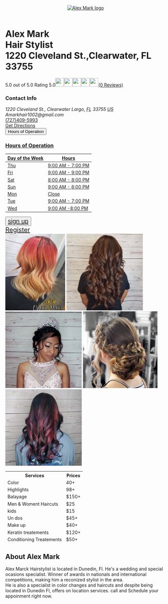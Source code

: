 <!doctype html>
<html>
<head>
<meta charset="UTF-8">
<title>project</title>
<style type="text/css">

	/* 
Define this in your CSS 
.bgColor = Alex-Mark
.bgAnimObj = body
*/

.comments {
	font-size: auto;
	font-size-adjust: auto;
	font-display: auto;
}
</style>
</head>
</html>
<body>
<main id="main" class="site-main yext-main" itemid="" itemscope="" itemtype="" itemref="page-url"><header class="header"><nav class="header-logo-wrapper"><a class="logo-link" href="" rel="nofollow"><img src="logoimage.png" alt="Alex Mark logo" width="1131" height="217" class="main-logo" itemprop="logo"></a></nav></header>
<div class="location-info-hero-row"><div class="location-info-hero-row-container l-container"><div class="location-info-hero-content"><h1 class="location-info-title" id="location-name" itemprop="name"> Alex Mark<br> Hair Stylist<br><span class="geomodifier">1220 Cleveland St.,Clearwater, FL 33755</span></h1>
	<div class="location-info-reviews"></div>
<div class="d-ReviewsSummary d-ReviewsSummary--link"><span class="d-ReviewsSummary-number">5.0 out of 5.0</span><span class="d-ReviewsSummary-stars d-ReviewsSummary-stars--link"><span class="d-ReviewStars"><span class="sr-only"> Rating 5.0</span><img src="my firts site/images/full-star (1).svg" alt="" width="27" height="27" class="d-ReviewStars-star"><img src="my firts site/images/full-star (1).svg" alt="" width="27" height="27" class="c-ReviewStars-star"><img src="my firts site/images/full-star (1).svg" alt="" width="27" height="27" class="d-ReviewStars-star"><img src="my firts site/images/full-star (1).svg" alt="" width="27" height="27" class="c-ReviewStars-star"><img src="my firts site/images/full-star (1).svg" alt="" width="27" height="27" class="c-ReviewStars-star"></span></span><span class="c-ReviewsSummary-count"><a href="#reviews" data-ya-track="NapReviews" class="c-ReviewsSummary-link">(0 Reviews)</a><span class="c-ReviewsSummary-text hidden-xs"></span></span></div></div><div class="location-info-details"><div class="location-info-contactInfo"><h3 class="location-info-contactInfo">Contact Info
      <span class="coordinates" itemprop="geo" itemscope="" itemtype="http://schema.org/GeoCoordinates"></span></h3>
    <span class="coordinates" itemprop="geo" itemscope="" itemtype="http://schema.org/GeoCoordinates"><meta itemprop="latitude" content="27.9657878"><meta itemprop="longitude" content="-82.7888078"></span><address class="c-address" itemscope="" itemtype="http://schema.org/PostalAddress" itemprop="address"><span class="c-address-street" itemprop="streetAddress"><span class="c-address-street-1">1220 Cleveland St., Clearwater</span><span class="c-address-street-2"> </span></span><span class="c-address-city"><span itemprop="addressLocality">Largo</span><span class="c-address-city-comma">,</span></span> <abbr title="Florida" aria-label="Florida" class="c-address-state" itemprop="addressRegion">FL</abbr> <span class="c-address-postal-code" itemprop="postalCode"> 33755</span> <abbr title="United States" aria-label="United States" class="c-address-country-name c-address-country-us" itemprop="addressCountry">US</abbr>
    </address>
   <address class="d-address" itemscope="" itemtype="http://schema.org/PostalAddress" itemprop="address">
  Amarkhair1002@gmail.com
  </address>
  <div class="location-info-phone">
  <div class="d-phone-number c-phone-main-number"><a class="d-phone-number-link d-phone-main-number-link" href="tel:+1-727-409-5993"><pseudo:after>(727)409-5993</pseudo:after></a><span class="c-phone-number-span c-phone-main-number-span" itemprop="telephone" id="telephone"></span></div></div>
<a href="https://www.google.com/maps/place/Salon+Suites+on+Main/@28.0192665,-82.7686711,21z/data=!4m5!3m4!1s0x88c2f228ed65f269:0x48cce295bf3ecde2!8m2!3d28.0192771!4d-82.7685291" class="location-directions-link link-primary">Get Directions</a></div></div>
<div class="dropdown">
<button class="dropbtn">Hours of Operation</button>

<div class="dropdown-content">
<a href="#"><div class="location-info-hours-container"><div class="location-info-hours"><h3 class="location-info-hours-title">Hours of Operation</h3><div id="location-info-hours-collapse" class="collapse"><div class="c-location-hours"><!-- Empty header contents --><div class="c-location-hours-details-wrapper js-location-hours" data-days="[{&quot;day&quot;:&quot;MONDAY&quot;,&quot;intervals&quot;:[{&quot;end&quot;:2100,&quot;start&quot;:900}]},{&quot;day&quot;:&quot;TUESDAY&quot;,&quot;intervals&quot;:[{&quot;end&quot;:2100,&quot;start&quot;:900}]},{&quot;day&quot;:&quot;WEDNESDAY&quot;,&quot;intervals&quot;:[{&quot;end&quot;:2100,&quot;start&quot;:900}]},{&quot;day&quot;:&quot;THURSDAY&quot;,&quot;intervals&quot;:[{&quot;end&quot;:2100,&quot;start&quot;:900}]},{&quot;day&quot;:&quot;FRIDAY&quot;,&quot;intervals&quot;:[{&quot;end&quot;:2100,&quot;start&quot;:900}]},{&quot;day&quot;:&quot;SATURDAY&quot;,&quot;intervals&quot;:[{&quot;end&quot;:2000,&quot;start&quot;:800}]},{&quot;day&quot;:&quot;SUNDAY&quot;,&quot;intervals&quot;:[{&quot;end&quot;:1800,&quot;start&quot;:900}]}]" data-showopentoday="" data-disabletodayfirst=""><table class="c-location-hours-details"><thead class="sr-only"><tr><th>Day of the Week</th><th>Hours</th></tr></thead><tbody><tr class="c-location-hours-details-row js-day-of-week-row highlight-text is-today js-is-today" data-day-of-week-start-index="3" data-day-of-week-end-index="3"><td class="c-location-hours-details-row-day">Thu</td>
  <td class="c-location-hours-details-row-intervals"><span class="c-location-hours-details-row-intervals-instance "><span class="c-location-hours-details-row-intervals-instance-open">9:00 AM</span><span class="c-location-hours-details-row-intervals-instance-separator" aria-label="To"> - </span><span class="c-location-hours-details-row-intervals-instance-close">7:00 PM</span></span></td></tr><tr class="c-location-hours-details-row js-day-of-week-row highlight-text" data-day-of-week-start-index="4" data-day-of-week-end-index="4"><td class="c-location-hours-details-row-day">Fri</td>
  <td class="c-location-hours-details-row-intervals"><span class="c-location-hours-details-row-intervals-instance "><span class="c-location-hours-details-row-intervals-instance-open">9:00 AM</span><span class="c-location-hours-details-row-intervals-instance-separator" aria-label="To"> - </span><span class="c-location-hours-details-row-intervals-instance-close">9:00 PM</span></span></td></tr><tr class="c-location-hours-details-row js-day-of-week-row highlight-text" data-day-of-week-start-index="5" data-day-of-week-end-index="5"><td class="c-location-hours-details-row-day">Sat</td><td class="c-location-hours-details-row-intervals"><span class="c-location-hours-details-row-intervals-instance "><span class="c-location-hours-details-row-intervals-instance-open">8:00 AM</span><span class="c-location-hours-details-row-intervals-instance-separator" aria-label="To"> - </span><span class="c-location-hours-details-row-intervals-instance-close">8:00 PM</span></span></td></tr><tr class="c-location-hours-details-row js-day-of-week-row highlight-text" data-day-of-week-start-index="6" data-day-of-week-end-index="6"><td class="c-location-hours-details-row-day">Sun</td><td class="c-location-hours-details-row-intervals"><span class="c-location-hours-details-row-intervals-instance "><span class="c-location-hours-details-row-intervals-instance-open">9:00 AM</span><span class="c-location-hours-details-row-intervals-instance-separator" aria-label="To"> - </span><span class="c-location-hours-details-row-intervals-instance-close">6:00 PM</span></span></td></tr><tr class="c-location-hours-details-row js-day-of-week-row highlight-text" data-day-of-week-start-index="0" data-day-of-week-end-index="0"><td class="c-location-hours-details-row-day">Mon</td>
  <td class="c-location-hours-details-row-intervals">Close</td></tr><tr class="c-location-hours-details-row js-day-of-week-row highlight-text" data-day-of-week-start-index="1" data-day-of-week-end-index="1"><td class="c-location-hours-details-row-day">Tue</td>
  <td class="c-location-hours-details-row-intervals"><span class="c-location-hours-details-row-intervals-instance "><span class="c-location-hours-details-row-intervals-instance-open">9:00 AM</span><span class="c-location-hours-details-row-intervals-instance-separator" aria-label="To"> - </span><span class="c-location-hours-details-row-intervals-instance-close">7:00 PM</span></span></td></tr><tr class="c-location-hours-details-row js-day-of-week-row highlight-text" data-day-of-week-start-index="2" data-day-of-week-end-index="2"><td class="c-location-hours-details-row-day">Wed</td><td class="c-location-hours-details-row-intervals"><span class="c-location-hours-details-row-intervals-instance "><span class="c-location-hours-details-row-intervals-instance-open">9:00 AM</span><span class="c-location-hours-details-row-intervals-instance-separator" aria-label="To"> -</span><span class="c-location-hours-details-row-intervals-instance-close">8:00 PM</span></span></td></tr></tbody></table></div></div></div></div></div></div></span></span></td></tr></a>
</div>

<!-- Single button -->
<div class="btn-group">
   <button type="buttons" class="btn btn-secondary dropdown-toggle" data-toggle="dropdown" aria-haspopup="true" aria-expanded="false" style="font-size: 20px">
   <div class="dropdown-menu">
      <a class="dropdown-item" href="sign up.md">sign up</a></button>
      <div class="dropdown-divider"></div
   </div>
</div>
<div class="register"><span style="font-size: 20px"><a href="register.md" title"register">Register</a></span></div>
<div class="im" id="divim"><img src="image1.jpg" height="240" alt="images">
<img src="Screenshot_20191126-094307_Instagram.jpg" height="240" alt="images">
<img src="Screenshot_20191205-221016_Instagram.jpg" height="240" alt="images">
<img src="Screenshot_20191203-093554_Instagram.jpg" height="240" alt="images">
<img src="Screenshot_20191203-093603_Instagram.jpg" height="240" alt="images">
</div>
<div class="services" id="div22">
	<table>
	 <thead>
	   <tr>
		<th>Services</th>
		 <th>Prices</th>
	   </tr>
	   <tr>
		<td>Color</td>
		 <td>40+</td>
       </tr>
	   <tr>
		<td>Highlights</td>
		<td>98+</td>
		</tr>
       <tr>
		<td>Balayage</td>
		<td>$150+</td>
	    </tr>
	   <tr>
		<td>Men & Woment Haircuts</td>
		<td>$25</td>
	   </tr>
		<tr>
		<td>kids</td>
		<td>$15</td>
		 </tr>
	   <tr>
		<td>Un dos</td>
		<td>$45+</td>
	   </tr>
	   <tr>
		<td>Make up</td>
		<td>$40+</td>
	   </tr>
	   <tr>
		<td>Keratin treatements</td>
		<td>$120+</td>
	   </tr>
	   <tr>
		<td>Conditioning Treatements</td>
		<td>$50+</td>
	   </tr>
	 </thead>
	</table>
</div>
<div class="about-wrapper"><section id="about" class="about-section"><div class="about"><h2 class="about-header-icon section-header-icon" aria-level="2">About Alex Mark</h2><div class="about-content-wrapper"><div class="about-text-wrapper"><div class="c-description"><span itemprop="description">Alex Marck Hairstylist is located in Dunedin, Fl. He's a wedding and special ocasions specialist. Winner of awards in nationals and international competitions, making him a reconized stylist in the area.<br> He is also a specialist in color changes and haircuts and despite being located in Dunedin Fl, offers on location services. call and Schedule your appoinment right now.</span></div><a class=""></a></div></div></div></section></div>
</body>


